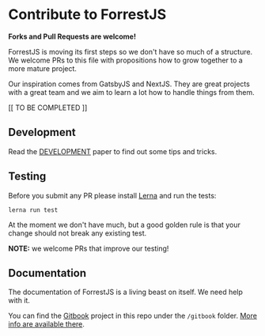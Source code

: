 # Contribute to ForrestJS

**Forks and Pull Requests are welcome!**

ForrestJS is moving its first steps so we don't have so much of a structure.
We welcome PRs to this file with propositions how to grow together to a more mature project.

Our inspiration comes from GatsbyJS and NextJS. They are great projects with a
great team and we aim to learn a lot how to handle things from them.

[[ TO BE COMPLETED ]]

## Development

Read the [DEVELOPMENT](./DEVELOPMENT.md) paper to find out some tips and tricks.

## Testing

Before you submit any PR please install [Lerna](https://lerna.js.org/) and run the tests:

    lerna run test

At the moment we don't have much, but a good golden rule is that your change should not
break any existing test.

**NOTE:** we welcome PRs that improve our testing!

## Documentation

The documentation of ForrestJS is a living beast on itself. We need help with it.

You can find the [Gitbook](https://www.npmjs.com/package/gitbook) project in this repo
under the `/gitbook` folder. [More info are available there](./gitbook/CONTRIBUTE.md).


